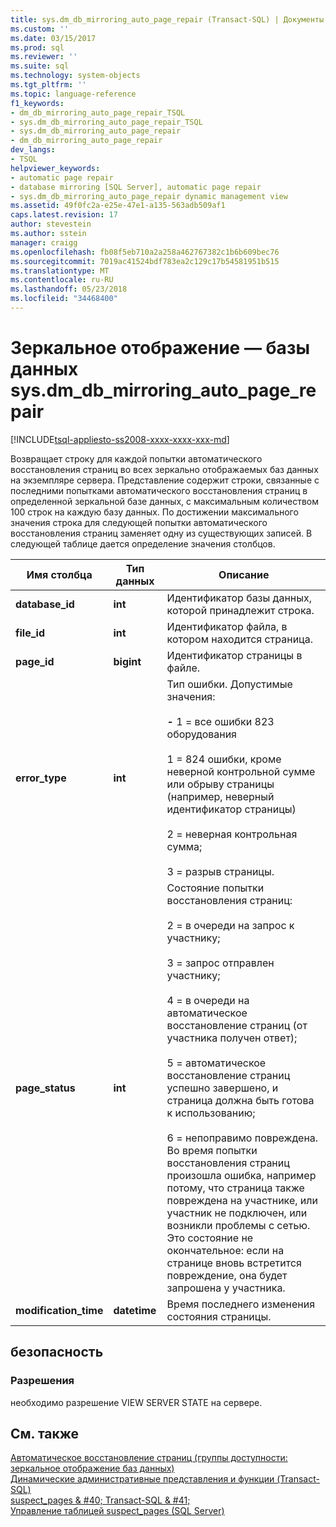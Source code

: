 ```yaml
---
title: sys.dm_db_mirroring_auto_page_repair (Transact-SQL) | Документы Microsoft
ms.custom: ''
ms.date: 03/15/2017
ms.prod: sql
ms.reviewer: ''
ms.suite: sql
ms.technology: system-objects
ms.tgt_pltfrm: ''
ms.topic: language-reference
f1_keywords:
- dm_db_mirroring_auto_page_repair_TSQL
- sys.dm_db_mirroring_auto_page_repair_TSQL
- sys.dm_db_mirroring_auto_page_repair
- dm_db_mirroring_auto_page_repair
dev_langs:
- TSQL
helpviewer_keywords:
- automatic page repair
- database mirroring [SQL Server], automatic page repair
- sys.dm_db_mirroring_auto_page_repair dynamic management view
ms.assetid: 49f0fc2a-e25e-47e1-a135-563adb509af1
caps.latest.revision: 17
author: stevestein
ms.author: sstein
manager: craigg
ms.openlocfilehash: fb08f5eb710a2a258a462767382c1b6b609bec76
ms.sourcegitcommit: 7019ac41524bdf783ea2c129c17b54581951b515
ms.translationtype: MT
ms.contentlocale: ru-RU
ms.lasthandoff: 05/23/2018
ms.locfileid: "34468400"
---
```

# <a name="database-mirroring---sysdmdbmirroringautopagerepair"></a>Зеркальное отображение — базы данных sys.dm_db_mirroring_auto_page_repair
[!INCLUDE[tsql-appliesto-ss2008-xxxx-xxxx-xxx-md](../../includes/tsql-appliesto-ss2008-xxxx-xxxx-xxx-md.md)]

  Возвращает строку для каждой попытки автоматического восстановления страниц во всех зеркально отображаемых баз данных на экземпляре сервера. Представление содержит строки, связанные с последними попытками автоматического восстановления страниц в определенной зеркальной базе данных, с максимальным количеством 100 строк на каждую базу данных. По достижении максимального значения строка для следующей попытки автоматического восстановления страниц заменяет одну из существующих записей. В следующей таблице дается определение значения столбцов.  
  
|Имя столбца|Тип данных|Описание|  
|-----------------|---------------|-----------------|  
|**database_id**|**int**|Идентификатор базы данных, которой принадлежит строка.|  
|**file_id**|**int**|Идентификатор файла, в котором находится страница.|  
|**page_id**|**bigint**|Идентификатор страницы в файле.|  
|**error_type**|**int**|Тип ошибки. Допустимые значения:<br /><br /> **-** 1 = все ошибки 823 оборудования<br /><br /> 1 = 824 ошибки, кроме неверной контрольной сумме или обрыву страницы (например, неверный идентификатор страницы)<br /><br /> 2 = неверная контрольная сумма;<br /><br /> 3 = разрыв страницы.|  
|**page_status**|**int**|Состояние попытки восстановления страниц:<br /><br /> 2 = в очереди на запрос к участнику;<br /><br /> 3 = запрос отправлен участнику;<br /><br /> 4 = в очереди на автоматическое восстановление страниц (от участника получен ответ);<br /><br /> 5 = автоматическое восстановление страниц успешно завершено, и страница должна быть готова к использованию;<br /><br /> 6 = непоправимо повреждена. Во время попытки восстановления страниц произошла ошибка, например потому, что страница также повреждена на участнике, или участник не подключен, или возникли проблемы с сетью. Это состояние не окончательное: если на странице вновь встретится повреждение, она будет запрошена у участника.|  
|**modification_time**|**datetime**|Время последнего изменения состояния страницы.|  
  
## <a name="security"></a>безопасность  
  
### <a name="permissions"></a>Разрешения  
 необходимо разрешение VIEW SERVER STATE на сервере.  
  
## <a name="see-also"></a>См. также  
 [Автоматическое восстановление страниц (группы доступности: зеркальное отображение баз данных)](../../sql-server/failover-clusters/automatic-page-repair-availability-groups-database-mirroring.md)   
 [Динамические административные представления и функции (Transact-SQL)](~/relational-databases/system-dynamic-management-views/system-dynamic-management-views.md)   
 [suspect_pages & #40; Transact-SQL & #41;](../../relational-databases/system-tables/suspect-pages-transact-sql.md)   
 [Управление таблицей suspect_pages (SQL Server)](../../relational-databases/backup-restore/manage-the-suspect-pages-table-sql-server.md)  
  
  


